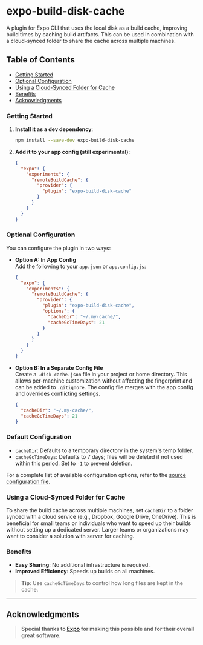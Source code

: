 # expo-build-disk-cache

A plugin for Expo CLI that uses the local disk as a build cache, improving build times by caching build artifacts. This can be used in combination with a cloud-synced folder to share the cache across multiple machines.

## Table of Contents

- [Getting Started](#getting-started)
- [Optional Configuration](#optional-configuration)
- [Using a Cloud-Synced Folder for Cache](#using-a-cloud-synced-folder-for-cache)
- [Benefits](#benefits)
- [Acknowledgments](#acknowledgments)

### Getting Started

1. **Install it as a dev dependency**:

   ```bash
   npm install --save-dev expo-build-disk-cache
   ```

2. **Add it to your app config (still experimental)**:

   ```json
   {
     "expo": {
       "experiments": {
         "remoteBuildCache": {
           "provider": {
             "plugin": "expo-build-disk-cache"
           }
         }
       }
     }
   }
   ```

### Optional Configuration

You can configure the plugin in two ways:

- **Option A: In App Config**  
  Add the following to your `app.json` or `app.config.js`:

  ```json
  {
    "expo": {
      "experiments": {
        "remoteBuildCache": {
          "provider": {
            "plugin": "expo-build-disk-cache",
            "options": {
              "cacheDir": "~/.my-cache/",
              "cacheGcTimeDays": 21
            }
          }
        }
      }
    }
  }
  ```

- **Option B: In a Separate Config File**  
  Create a `.disk-cache.json` file in your project or home directory. This allows per-machine customization without affecting the fingerprint and can be added to `.gitignore`. The config file merges with the app config and overrides conflicting settings.

  ```json
  {
    "cacheDir": "~/.my-cache/",
    "cacheGcTimeDays": 21
  }
  ```

### Default Configuration

- `cacheDir`: Defaults to a temporary directory in the system's temp folder.
- `cacheGcTimeDays`: Defaults to 7 days; files will be deleted if not used within this period. Set to `-1` to prevent deletion.

For a complete list of available configuration options, refer to the [source configuration file](src/config/config.ts).

### Using a Cloud-Synced Folder for Cache

To share the build cache across multiple machines, set `cacheDir` to a folder synced with a cloud service (e.g., Dropbox, Google Drive, OneDrive). This is beneficial for small teams or individuals who want to speed up their builds without setting up a dedicated server. Larger teams or organizations may want to consider a solution with server for caching.

### Benefits

- **Easy Sharing**: No additional infrastructure is required.
- **Improved Efficiency**: Speeds up builds on all machines.

> **Tip**: Use `cacheGcTimeDays` to control how long files are kept in the cache.

---

## Acknowledgments

> **Special thanks to [Expo](https://expo.dev/) for making this possible and for their overall great software.**
